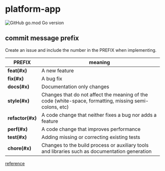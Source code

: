 # platform-app

![GitHub go.mod Go version](https://img.shields.io/github/go-mod/go-version/morning-night-guild/platform-app?style=plastic)

## commit message prefix

Create an issue and include the number in the PREFIX when implementing.

| PREFIX           | meaning                                                                                                |
| ---------------- | ------------------------------------------------------------------------------------------------------ |
| **feat(#x)**     | A new feature                                                                                          |
| **fix(#x)**      | A bug fix                                                                                              |
| **docs(#x)**     | Documentation only changes                                                                             |
| **style(#x)**    | Changes that do not affect the meaning of the code (white-space, formatting, missing semi-colons, etc) |
| **refactor(#x)** | A code change that neither fixes a bug nor adds a feature                                              |
| **perf(#x)**     | A code change that improves performance                                                                |
| **test(#x)**     | Adding missing or correcting existing tests                                                            |
| **chore(#x)**    | Changes to the build process or auxiliary tools and libraries such as documentation generation         |

[reference](https://github.com/angular/angular.js/blob/master/DEVELOPERS.md#commits)
